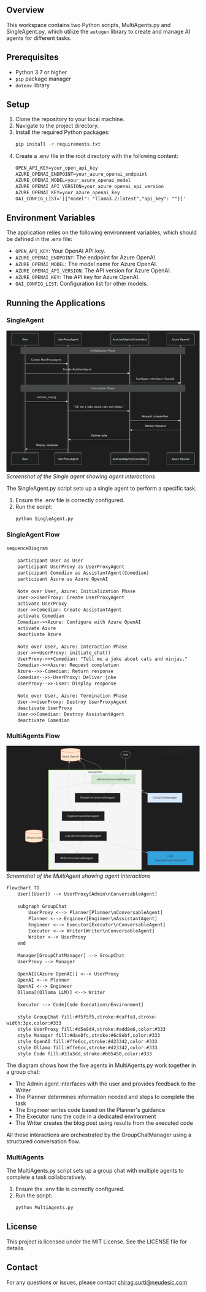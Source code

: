 
## Overview

This workspace contains two Python scripts, MultiAgents.py and SingleAgent.py, which utilize the `autogen` library to create and manage AI agents for different tasks.

## Prerequisites

- Python 3.7 or higher
- `pip` package manager
- `dotenv` library

## Setup

1. Clone the repository to your local machine.
2. Navigate to the project directory.
3. Install the required Python packages:
    ```sh
    pip install -r requirements.txt
    ```
4. Create a .env file in the root directory with the following content:
    ```env
    OPEN_API_KEY=your_open_api_key
    AZURE_OPENAI_ENDPOINT=your_azure_openai_endpoint
    AZURE_OPENAI_MODEL=your_azure_openai_model
    AZURE_OPENAI_API_VERSION=your_azure_openai_api_version
    AZURE_OPENAI_KEY=your_azure_openai_key
    OAI_CONFIG_LIST='[{"model": "llama3.2:latest","api_key": ""}]'
    ```
## Environment Variables

The application relies on the following environment variables, which should be defined in the .env file:

- `OPEN_API_KEY`: Your OpenAI API key.
- `AZURE_OPENAI_ENDPOINT`: The endpoint for Azure OpenAI.
- `AZURE_OPENAI_MODEL`: The model name for Azure OpenAI.
- `AZURE_OPENAI_API_VERSION`: The API version for Azure OpenAI.
- `AZURE_OPENAI_KEY`: The API key for Azure OpenAI.
- `OAI_CONFIG_LIST`: Configuration list for other models.

## Running the Applications

### SingleAgent
![SingleAgent](Images/SingleAgent.png)
*Screenshot of the Single agent showing agent interactions*

The SingleAgent.py script sets up a single agent to perform a specific task.

1. Ensure the .env file is correctly configured.
2. Run the script:
    ```sh
    python SingleAgent.py
    ```

### SingleAgent Flow

```mermaid
sequenceDiagram
    
    participant User as User
    participant UserProxy as UserProxyAgent
    participant Comedian as AssistantAgent(Comedian)
    participant Azure as Azure OpenAI

    Note over User, Azure: Initialization Phase
    User->>UserProxy: Create UserProxyAgent
    activate UserProxy
    User->>Comedian: Create AssistantAgent
    activate Comedian
    Comedian->>Azure: Configure with Azure OpenAI
    activate Azure
    deactivate Azure
    
    Note over User, Azure: Interaction Phase
    User->>+UserProxy: initiate_chat()
    UserProxy->>+Comedian: "Tell me a joke about cats and ninjas."
    Comedian->>+Azure: Request completion
    Azure-->>-Comedian: Return response
    Comedian-->>-UserProxy: Deliver joke
    UserProxy-->>-User: Display response

    Note over User, Azure: Termination Phase
    User->>UserProxy: Destroy UserProxyAgent
    deactivate UserProxy
    User->>Comedian: Destroy AssistantAgent
    deactivate Comedian
```

### MultiAgents Flow
![MultiAgent](Images/multiAgents.png)
*Screenshot of the MultiAgent showing agent interactions*

```mermaid
flowchart TD
    User([User]) --> UserProxy[Admin\nConversableAgent]
    
    subgraph GroupChat
        UserProxy <--> Planner[Planner\nConversableAgent]
        Planner <--> Engineer[Engineer\nAssistantAgent]
        Engineer <--> Executor[Executor\nConversableAgent]
        Executor <--> Writer[Writer\nConversableAgent]
        Writer <--> UserProxy
    end
    
    Manager[GroupChatManager] --> GroupChat
    UserProxy --> Manager
    
    OpenAI[(Azure OpenAI)] <--> UserProxy
    OpenAI <--> Planner
    OpenAI <--> Engineer
    Ollama[(Ollama LLM)] <--> Writer
    
    Executor --> Code[Code Execution\nEnvironment]
    
    style GroupChat fill:#f5f5f5,stroke:#caffa3,stroke-width:3px,color:#333
    style UserProxy fill:#d5e8d4,stroke:#add8e6,color:#333
    style Manager fill:#dae8fc,stroke:#6c8ebf,color:#333
    style OpenAI fill:#ffe6cc,stroke:#d23342,color:#333
    style Ollama fill:#ffe6cc,stroke:#d23342,color:#333
    style Code fill:#33a3dd,stroke:#b85450,color:#333
```


The diagram shows how the five agents in MultiAgents.py work together in a group chat:
- The Admin agent interfaces with the user and provides feedback to the Writer
- The Planner determines information needed and steps to complete the task
- The Engineer writes code based on the Planner's guidance
- The Executor runs the code in a dedicated environment
- The Writer creates the blog post using results from the executed code

All these interactions are orchestrated by the GroupChatManager using a structured conversation flow.

### MultiAgents

The MultiAgents.py script sets up a group chat with multiple agents to complete a task collaboratively.

1. Ensure the .env file is correctly configured.
2. Run the script:
    ```sh
    python MultiAgents.py
    ```


## License

This project is licensed under the MIT License. See the LICENSE file for details.

## Contact

For any questions or issues, please contact chirag.surti@neudesic.com